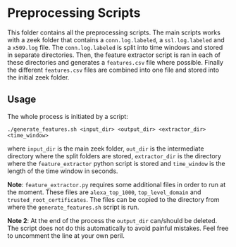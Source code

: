 # Preprocessing Scripts

This folder contains all the preprocessing scripts.
The main scripts works with a zeek folder that contains a `conn.log.labeled`, a `ssl.log.labeled` and a `x509.log` file.
The `conn.log.labeled` is split into time windows and stored in separate directories.
Then, the feature extractor script is ran in each of these directories and generates a `features.csv` file where possible.
Finally the different `features.csv` files are combined into one file and stored into the initial zeek folder.

## Usage
The whole process is initiated by a script: 
```
./generate_features.sh <input_dir> <output_dir> <extractor_dir> <time_window>
```

where `input_dir` is the main zeek folder, `out_dir` is the intermediate directory where the split folders are stored, `extractor_dir` is the directory where the `feature_extractor` python script is stored and `time_window` is the length of the time window in seconds.

**Note**: `feature_extractor.py` requires some additional files in order to run at the moment. These files are `alexa_top_1000`, `top_level_domain` and `trusted_root_certificates`. The files can be copied to the directory from where the `generate_features.sh` script is run.

**Note 2**: At the end of the process the `output_dir` can/should be deleted. The script does not do this automatically to avoid painful mistakes.
Feel free to uncomment the line at your own peril.